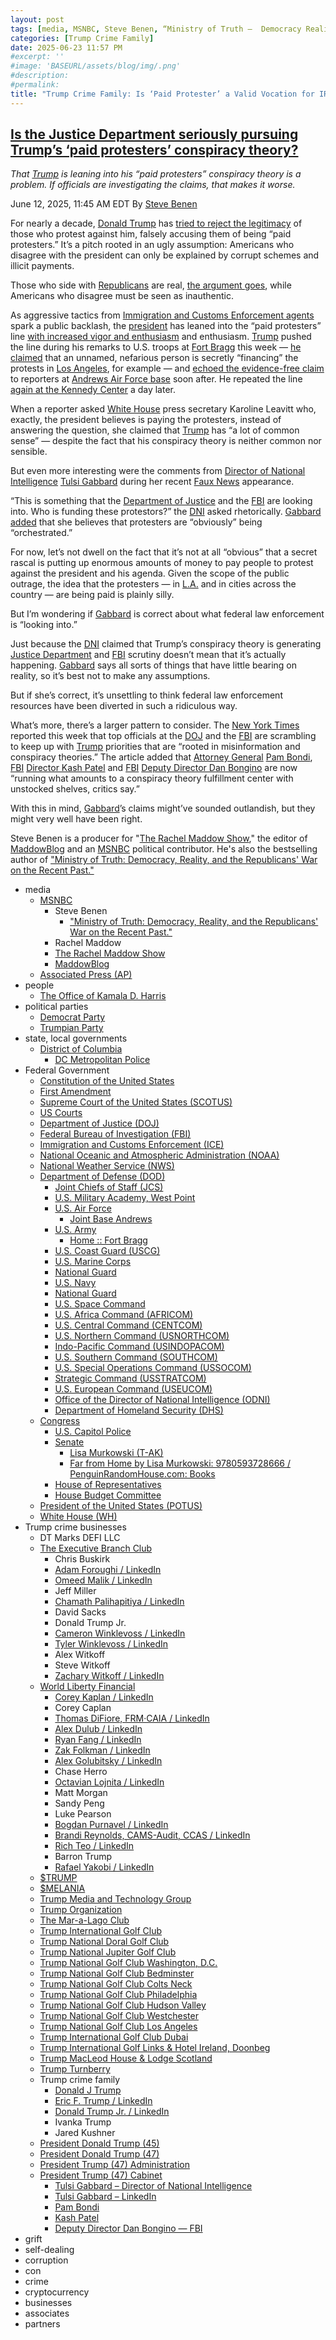 ```yaml
---
layout: post
tags: [media, MSNBC, Steve Benen, “Ministry of Truth –  Democracy Reality and the Republicans’ War on the Recent Past.”, Rachel Maddow, The Rachel Maddow Show, MaddowBlog, Associated Press (AP), people, The Office of Kamala D. Harris, political parties, Democrat Party, Trumpian Party, state local governments, District of Columbia, DC Metropolitan Police, Federal Government, Constitution of the United States, First Amendment, Supreme Court of the United States (SCOTUS), US Courts, Department of Justice (DOJ), Federal Bureau of Investigation (FBI), Immigration and Customs Enforcement (ICE), National Oceanic and Atmospheric Administration (NOAA), National Weather Service (NWS), Department of Defense (DOD), Joint Chiefs of Staff (JCS), U.S. Military Academy West Point, U.S. Air Force, Joint Base Andrews, U.S. Army, Home  –  –  Fort Bragg, U.S. Coast Guard (USCG), U.S. Marine Corps, National Guard, U.S. Navy, National Guard, U.S. Space Command, U.S. Africa Command (AFRICOM), U.S. Central Command (CENTCOM), U.S. Northern Command (USNORTHCOM), Indo-Pacific Command (USINDOPACOM), U.S. Southern Command (SOUTHCOM), U.S. Special Operations Command (USSOCOM), Strategic Command (USSTRATCOM), U.S. European Command (USEUCOM), Office of the Director of National Intelligence (ODNI), Department of Homeland Security (DHS), Congress, U.S. Capitol Police, Senate, Lisa Murkowski (T-AK), Far from Home by Lisa Murkowski –  9780593728666 / PenguinRandomHouse.com –  Books, House of Representatives, House Budget Committee, President of the United States (POTUS), White House (WH), Trump crime businesses, DT Marks DEFI LLC, The Executive Branch Club, Chris Buskirk, Adam Foroughi / LinkedIn, Omeed Malik / LinkedIn, Jeff Miller, Chamath Palihapitiya / LinkedIn, David Sacks, Donald Trump Jr., Cameron Winklevoss / LinkedIn, Tyler Winklevoss / LinkedIn, Alex Witkoff, Steve Witkoff, Zachary Witkoff / LinkedIn, World Liberty Financial, Corey Kaplan / LinkedIn, Corey Caplan, Thomas DiFiore FRM·CAIA / LinkedIn, Alex Dulub / LinkedIn, Ryan Fang / LinkedIn, Zak Folkman / LinkedIn, Alex Golubitsky / LinkedIn, Chase Herro, Octavian Lojnita / LinkedIn, Matt Morgan, Sandy Peng, Luke Pearson, Bogdan Purnavel / LinkedIn, Brandi Reynolds CAMS-Audit CCAS / LinkedIn, Rich Teo / LinkedIn, Barron Trump, Rafael Yakobi / LinkedIn, $TRUMP, $MELANIA, Trump Media and Technology Group, Trump Organization, The Mar-a-Lago Club, Trump International Golf Club, Trump National Doral Golf Club, Trump National Jupiter Golf Club, Trump National Golf Club Washington D.C., Trump National Golf Club Bedminster, Trump National Golf Club Colts Neck, Trump National Golf Club Philadelphia, Trump National Golf Club Hudson Valley, Trump National Golf Club Westchester, Trump National Golf Club Los Angeles, Trump International Golf Club Dubai, Trump International Golf Links & Hotel Ireland Doonbeg, Trump MacLeod House & Lodge Scotland, Trump Turnberry, Trump crime family, Donald J Trump, Eric F. Trump / LinkedIn, Donald Trump Jr. / LinkedIn, Ivanka Trump, Jared Kushner, President Donald Trump (45), President Donald Trump (47), President Trump (47) Administration, President Trump (47) Cabinet, Tulsi Gabbard – Director of National Intelligence, Tulsi Gabbard – LinkedIn, Pam Bondi, Kash Patel, Deputy Director Dan Bongino — FBI, grift, self-dealing, corruption, con, crime, cryptocurrency, businesses, associates, partners]
categories: [Trump Crime Family]
date: 2025-06-23 11:57 PM
#excerpt: ''
#image: 'BASEURL/assets/blog/img/.png'
#description:
#permalink:
title: "Trump Crime Family: Is ‘Paid Protester’ a Valid Vocation for IRS 1040?"
---
```



## [Is the Justice Department seriously pursuing Trump’s ‘paid protesters’ conspiracy theory?](https://www.msnbc.com/rachel-maddow-show/maddowblog/justice-department-seriously-pursuing-trumps-paid-protesters-conspirac-rcna212613)

*That [Trump](https://www.donaldjtrump.com/) is leaning into his “paid protesters” conspiracy theory is a problem. If officials are investigating the claims, that makes it worse.*

June 12, 2025, 11:45 AM EDT
By [Steve Benen](https://www.msnbc.com/author/steve-benen-ncpn433601)

For nearly a decade, [Donald Trump](https://www.donaldjtrump.com/) has [tried to reject the legitimacy](https://www.msnbc.com/rachel-maddow-show/maddowblog/paid-insurrectionists-unrest-l-trump-returns-unsettling-old-favorite-rcna212142) of those who protest against him, falsely accusing them of being “paid protesters.” It’s a pitch rooted in an ugly assumption: Americans who disagree with the president can only be explained by corrupt schemes and illicit payments.

Those who side with [Republicans](https://www.gop.com/) are real, [the argument goes](https://www.msnbc.com/rachel-maddow-show/maddowblog/paid-insurrectionists-unrest-l-trump-returns-unsettling-old-favorite-rcna212142), while Americans who disagree must be seen as inauthentic.

As aggressive tactics from [Immigration and Customs Enforcement agents](https://www.ice.gov/) spark a public backlash, the [president](https://www.whitehouse.gov/) has leaned into the “paid protesters” line [with increased vigor and enthusiasm](https://www.msnbc.com/rachel-maddow-show/maddowblog/paid-insurrectionists-unrest-l-trump-returns-unsettling-old-favorite-rcna212142) and enthusiasm. [Trump](https://www.donaldjtrump.com/) pushed the line during his remarks to U.S. troops at [Fort Bragg](https://home.army.mil/bragg) this week — [he claimed](https://www.nbcnews.com/politics/trump-administration/live-blog/trump-administration-hegseth-china-nj-primary-immigration-live-updates-rcna211664/rcrd81485?canonicalCard=true) that an unnamed, nefarious person is secretly “financing” the protests in [Los Angeles](https://lacity.gov/), for example — and [echoed the evidence-free claim](https://bsky.app/profile/atrupar.com/post/3lrbxiae7dl2q) to reporters at [Andrews Air Force base](https://www.jba.af.mil/) soon after. He repeated the line [again at the Kennedy Center](https://www.yahoo.com/news/funding-protestors-gabbard-trump-spread-012114527.html) a day later.

When a reporter asked [White House](https://www.whitehouse.gov/) press secretary Karoline Leavitt who, exactly, the president believes is paying the protesters, instead of answering the question, she claimed that [Trump](https://www.donaldjtrump.com/) has “a lot of common sense” — despite the fact that his conspiracy theory is neither common nor sensible.

But even more interesting were the comments from [Director of National Intelligence](https://www.odni.gov/) [Tulsi Gabbard](https://www.odni.gov/index.php/who-we-are/leadership/director-of-national-intelligence) during her recent [Faux News](https://www.foxnews.com/) appearance.

“This is something that the [Department of Justice](https://www.justice.gov/) and the [FBI](https://www.fbi.gov/) are looking into. Who is funding these protestors?” the [DNI](https://www.odni.gov/) asked rhetorically. [Gabbard added](https://x.com/Acyn/status/1932955717788631265) that she believes that protesters are “obviously” being “orchestrated.”

For now, let’s not dwell on the fact that it’s not at all “obvious” that a secret rascal is putting up enormous amounts of money to pay people to protest against the president and his agenda. Given the scope of the public outrage, the idea that the protesters — in [L.A.](https://lacity.gov/) and in cities across the country — are being paid is plainly silly.

But I’m wondering if [Gabbard](https://www.odni.gov/index.php/who-we-are/leadership/director-of-national-intelligence) is correct about what federal law enforcement is “looking into.”

Just because the [DNI](https://www.odni.gov/) claimed that Trump’s conspiracy theory is generating [Justice Department](https://www.justice.gov/) and [FBI](https://www.fbi.gov/) scrutiny doesn’t mean that it’s actually happening. [Gabbard](https://www.odni.gov/index.php/who-we-are/leadership/director-of-national-intelligence) says all sorts of things that have little bearing on reality, so it’s best not to make any assumptions.

But if she’s correct, it’s unsettling to think federal law enforcement resources have been diverted in such a ridiculous way.

What’s more, there’s a larger pattern to consider. The [New York Times](https://www.nytimes.com/) reported this week that top officials at the [DOJ](https://www.justice.gov/) and the [FBI](https://www.fbi.gov/) are scrambling to keep up with [Trump](https://www.donaldjtrump.com/) priorities that are “rooted in misinformation and conspiracy theories.” The article added that [Attorney General](https://www.justice.gov/) [Pam Bondi](https://www.justice.gov/ag/staff-profile/meet-attorney-general), [FBI](https://www.fbi.gov/) [Director Kash Patel](https://www.fbi.gov/about/leadership-and-structure/director-patel) and [FBI](https://www.fbi.gov/) [Deputy Director Dan Bongino](https://www.fbi.gov/about/leadership-and-structure/deputy-director-dan-bongino) are now “running what amounts to a conspiracy theory fulfillment center with unstocked shelves, critics say.”

With this in mind, [Gabbard](https://www.odni.gov/index.php/who-we-are/leadership/director-of-national-intelligence)’s claims might’ve sounded outlandish, but they might very well have been right.

Steve Benen is a producer for "[The Rachel Maddow Show](https://www.msnbc.com/rachel-maddow-show)," the editor of [MaddowBlog](https://www.msnbc.com/rachel-maddow-show) and an [MSNBC](https://www.msnbc.com/) political contributor. He's also the bestselling author of ["Ministry of Truth: Democracy, Reality, and the Republicans' War on the Recent Past."](https://www.harpercollins.com/products/ministry-of-truth-steve-benen)

- media
    - [MSNBC](https://www.msnbc.com/)
        - Steve Benen
            - ["Ministry of Truth: Democracy, Reality, and the Republicans' War on the Recent Past."](https://www.harpercollins.com/products/ministry-of-truth-steve-benen)
        - Rachel Maddow 
        - [The Rachel Maddow Show](https://www.msnbc.com/rachel-maddow-show)
        - [MaddowBlog](https://www.msnbc.com/rachel-maddow-show) 
    - [Associated Press (AP)](https://www.apnews.com/)
- people 
    - [The Office of Kamala D. Harris](https://kamalaharris.com/)
- political parties 
    - [Democrat Party](https://www.democrats.org/)
    - [Trumpian Party](https://www.gop.com/)
- state, local governments 
    - [District of Columbia](https://dc.gov/)
        - [DC Metropolitan Police](https://mpdc.dc.gov/node)
- Federal Government 
    - [Constitution of the United States](https://constitution.congress.gov/)
    - [First Amendment](https://constitution.congress.gov/constitution/amendment-1/)
    - [Supreme Court of the United States (SCOTUS)](https://www.supremecourt.gov/)
    - [US Courts](https://www.uscourts.gov/)
    - [Department of Justice (DOJ)](https://www.justice.gov/)
    - [Federal  Bureau of Investigation (FBI)](https://www.fbi.gov/)
    - [Immigration and Customs Enforcement (ICE)](https://www.ice.gov/)
    - [National Oceanic and Atmospheric Administration (NOAA)](https://www.noaa.gov/)
    - [National Weather Service (NWS)](https://www.weather.gov/)
    - [Department of Defense (DOD)](https://www.defense.gov/)
        - [Joint Chiefs of Staff (JCS)](https://www.jcs.mil/)
        - [U.S. Military Academy, West Point](https://www.westpoint.edu/)
        - [U.S. Air Force](https://www.af.mil/)
            - [Joint Base Andrews](https://www.jba.af.mil/)
        - [U.S. Army](https://www.army.mil/)
            - [Home :: Fort Bragg](https://home.army.mil/bragg)
        - [U.S. Coast Guard (USCG)](https://www.uscg.mil/)
        - [U.S. Marine Corps](https://www.marines.mil/)
        - [National Guard](https://www.nationalguard.mil/)
        - [U.S. Navy](https://www.navy.mil/)
        - [National Guard](https://www.nationalguard.mil/)
        - [U.S. Space Command](https://www.spacecom.mil/)
        - [U.S. Africa Command (AFRICOM)](https://www.africom.mil/)
        - [U.S. Central Command (CENTCOM)](https://www.centcom.mil/)
        - [U.S. Northern Command (USNORTHCOM)](https://www.northcom.mil/)
        - [Indo-Pacific Command (USINDOPACOM)](https://www.pacom.mil/)
        - [U.S. Southern Command (SOUTHCOM)](http://www.southcom.mil/)
        - [U.S. Special Operations Command (USSOCOM)](https://www.socom.mil/)
        - [Strategic Command (USSTRATCOM)](http://www.stratcom.mil/)
        - [U.S. European Command (USEUCOM)](https://www.eucom.mil/)
        - [Office of the Director of National Intelligence (ODNI)](https://www.odni.gov/)
        - [Department of Homeland Security (DHS)](https://www.dhs.gov/)
    - [Congress](https://www.congress.gov/)
        - [U.S. Capitol Police](https://www.uscp.gov/)
        - [Senate](https://www.senate.gov/)
            - [Lisa Murkowski (T-AK)](https://www.murkowski.senate.gov/)
            - [Far from Home by Lisa Murkowski: 9780593728666 / PenguinRandomHouse.com: Books](https://www.penguinrandomhouse.com/books/743990/far-from-home-by-lisa-murkowski-with-charles-wohlforth/)
        - [House of Representatives](https://www.house.gov/)
        - [House Budget Committee ](https://budget.house.gov/)
    - [President of the United States (POTUS)](https://www.whitehouse.gov/)
    - [White House (WH)](https://www.whitehouse.gov/)
- Trump crime businesses
    - DT Marks DEFI LLC
    - [The Executive Branch Club](https://www.theexecutivebranchclub.com/)
        - Chris Buskirk
        - [Adam Foroughi / LinkedIn](https://www.linkedin.com/in/adamforoughi/)
        - [Omeed Malik / LinkedIn](https://www.linkedin.com/in/omeed-malik-b483b1186/)
        - Jeff Miller
        - [Chamath Palihapitiya / LinkedIn](https://www.linkedin.com/in/chamath/)
        - David Sacks
        - Donald Trump Jr.
        - [Cameron Winklevoss / LinkedIn](https://www.linkedin.com/in/winklevoss/)
        - [Tyler Winklevoss / LinkedIn](https://www.linkedin.com/in/tylerwinklevoss/)
        - Alex Witkoff
        - Steve Witkoff
        - [Zachary Witkoff / LinkedIn](https://www.linkedin.com/in/zachary-witkoff-038a4143/)
    - [World Liberty Financial](https://worldlibertyfinancial.com/)
        - [Corey Kaplan / LinkedIn](https://www.linkedin.com/in/coreykaplan/)
        - Corey Caplan
        - [Thomas DiFiore, FRM·CAIA / LinkedIn](https://www.linkedin.com/in/thomasdifiore42/)
        - [Alex Dulub / LinkedIn](https://www.linkedin.com/in/alexei-dulub/)
        - [Ryan Fang / LinkedIn](https://www.linkedin.com/in/ryan-fang-245011a2/)
        - [Zak Folkman / LinkedIn](https://www.linkedin.com/in/zak-folkman-0300669a/)
        - [Alex Golubitsky / LinkedIn](https://www.linkedin.com/in/alexgolubitsky/)
        - Chase Herro
        - [Octavian Lojnita / LinkedIn](https://www.linkedin.com/in/octavian-lojnita/)
        - Matt Morgan
        - Sandy Peng
        - Luke Pearson
        - [Bogdan Purnavel / LinkedIn](https://www.linkedin.com/in/bogdan-purnavel-73b05a14b/)
        - [Brandi Reynolds, CAMS-Audit, CCAS / LinkedIn](https://www.linkedin.com/in/brandi-reynolds-cams-audit-ccas-64b8aa53/)
        - [Rich Teo / LinkedIn](https://www.linkedin.com/in/richteo/)
        - Barron Trump
        - [Rafael Yakobi / LinkedIn](https://www.linkedin.com/in/rafaelyakobi/)
    - [$TRUMP](https://gettrumpmemes.com/)
    - [$MELANIA](https://melaniameme.com/)
    - [Trump Media and Technology Group](https://tmtgcorp.com/)
    - [Trump Organization](https://www.trump.com/)
    - [The Mar-a-Lago Club](https://www.maralagoclub.com/)
    - [Trump International Golf Club](https://www.trumpinternationalpalmbeaches.com/)
    - [Trump National Doral Golf Club](https://www.trumpgolfdoral.com/)
    - [Trump National Jupiter Golf Club](https://www.trumpnationaljupiter.com/)
    - [Trump National Golf Club Washington, D.C.](https://www.trumpnationaldc.com/)
    - [Trump National Golf Club Bedminster](https://www.trumpnationalbedminster.com/)
    - [Trump National Golf Club Colts Neck](https://www.trumpcoltsneck.com/)
    - [Trump National Golf Club Philadelphia](https://www.trumpnationalphiladelphia.com/)
    - [Trump National Golf Club Hudson Valley](https://www.trumpnationalhudsonvalley.com/)
    - [Trump National Golf Club Westchester](https://www.trumpnationalwestchester.com/)
    - [Trump National Golf Club Los Angeles](https://www.trumpnationallosangeles.com/)
    - [Trump International Golf Club Dubai](https://www.trumpgolfdubai.com/)
    - [Trump International Golf Links & Hotel Ireland, Doonbeg](https://www.trumpgolfireland.com/)
    - [Trump MacLeod House & Lodge Scotland](https://www.trumphotels.com/macleod-house)
    - [Trump Turnberry](https://www.turnberry.co.uk/)
    - Trump crime family
        - [Donald J Trump](https://www.donaldjtrump.com/)
        - [Eric F. Trump / LinkedIn](https://www.linkedin.com/in/erictrump/)
        - [Donald Trump Jr. / LinkedIn](https://www.linkedin.com/in/donald-trump-jr-4454b862/)
        - Ivanka Trump
        - Jared Kushner
     - [President Donald Trump (45)](https://trumpwhitehouse.archives.gov/)
    - [President Donald Trump (47)](https://www.whitehouse.gov/administration/donald-j-trump/)
    - [President Trump (47) Administration](https://www.whitehouse.gov/administration/)
    - [President Trump (47) Cabinet](https://www.whitehouse.gov/administration/the-cabinet/)
        - [Tulsi Gabbard – Director of National Intelligence](https://www.odni.gov/index.php/who-we-are/leadership/director-of-national-intelligence)
        - [Tulsi Gabbard – LinkedIn](https://www.linkedin.com/in/tulsigabbard/)
        - [Pam Bondi](https://www.justice.gov/ag/staff-profile/meet-attorney-general)
        - [Kash Patel](https://www.fbi.gov/about/leadership-and-structure/director-patel)
        - [Deputy Director Dan Bongino — FBI](https://www.fbi.gov/about/leadership-and-structure/deputy-director-dan-bongino)
- grift
- self-dealing
- corruption
- con
- crime
- cryptocurrency 
- businesses
- associates
- partners
